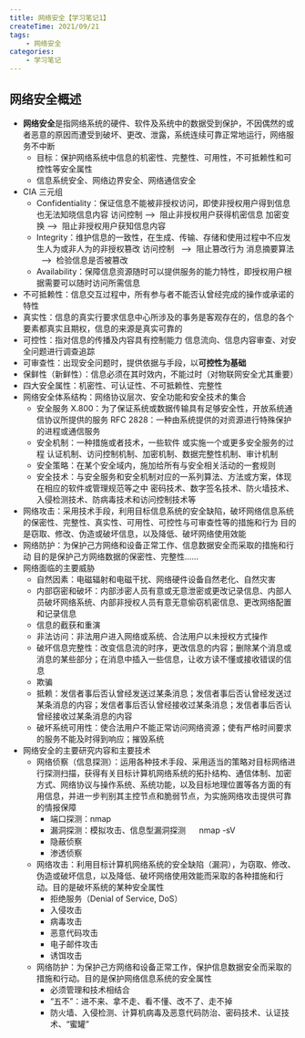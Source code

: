 ```yaml
---
title: 网络安全【学习笔记1】
createTime: 2021/09/21
tags:
    - 网络安全
categories:
    - 学习笔记
---
```


## 网络安全概述

-   **网络安全**是指网络系统的硬件、软件及系统中的数据受到保护，不因偶然的或者恶意的原因而遭受到破坏、更改、泄露，系统连续可靠正常地运行，网络服务不中断
    -   目标：保护网络系统中信息的机密性、完整性、可用性，不可抵赖性和可控性等安全属性
    -   信息系统安全、网络边界安全、网络通信安全
-   CIA 三元组
    -   Confidentiality：保证信息不能被非授权访问，即使非授权用户得到信息也无法知晓信息内容 访问控制 -->  阻止非授权用户获得机密信息 加密变换 -->  阻止非授权用户获知信息内容
    -   Integrity：维护信息的一致性，在生成、传输、存储和使用过程中不应发生人为或非人为的非授权篡改 访问控制   -->  阻止篡改行为 消息摘要算法   -->  检验信息是否被篡改
    -   Availability：保障信息资源随时可以提供服务的能力特性，即授权用户根据需要可以随时访问所需信息
-   不可抵赖性：信息交互过程中，所有参与者不能否认曾经完成的操作或承诺的特性
-   真实性：信息的真实行要求信息中心所涉及的事务是客观存在的，信息的各个要素都真实且期权，信息的来源是真实可靠的
-   可控性：指对信息的传播及内容具有控制能力 信息流向、信息内容审查、对安全问题进行调查追踪
-   可审查性：出现安全问题时，提供依据与手段，以**可控性为基础**
-   保鲜性（新鲜性）：信息必须在其时效内，不能过时（对物联网安全尤其重要）
-   四大安全属性：机密性、可认证性、不可抵赖性、完整性
-   网络安全体系结构：网络协议层次、安全功能和安全技术的集合
    -   安全服务 X.800：为了保证系统或数据传输具有足够安全性，开放系统通信协议所提供的服务 RFC 2828：一种由系统提供的对资源进行特殊保护的进程或通信服务
    -   安全机制：一种措施或者技术，一些软件 或实施一个或更多安全服务的过程 认证机制、访问控制机制、加密机制、数据完整性机制、审计机制
    -   安全策略：在某个安全域内，施加给所有与安全相关活动的一套规则
    -   安全技术：与安全服务和安全机制对应的一系列算法、方法或方案，体现在相应的软件或管理规范等之中 密码技术、数字签名技术、防火墙技术、入侵检测技术、防病毒技术和访问控制技术等
-   网络攻击：采用技术手段，利用目标信息系统的安全缺陷，破坏网络信息系统的保密性、完整性、真实性、可用性、可控性与可审查性等的措施和行为 目的是窃取、修改、伪造或破坏信息，以及降低、破坏网络使用效能
-   网络防护：为保护己方网络和设备正常工作、信息数据安全而采取的措施和行动 目的是保护己方网络数据的保密性、完整性......
-   网络面临的主要威胁
    -   自然因素：电磁辐射和电磁干扰、网络硬件设备自然老化、自然灾害
    -   内部窃密和破坏：内部涉密人员有意或无意泄密或更改记录信息、内部人员破坏网络系统、内部非授权人员有意无意偷窃机密信息、更改网络配置和记录信息
    -   信息的截获和重演
    -   非法访问：非法用户进入网络或系统、合法用户以未授权方式操作
    -   破坏信息完整性：改变信息流的时序，更改信息的内容；删除某个消息或消息的某些部分；在消息中插入一些信息，让收方读不懂或接收错误的信息
    -   欺骗
    -   抵赖：发信者事后否认曾经发送过某条消息；发信者事后否认曾经发送过某条消息的内容；发信者事后否认曾经接收过某条消息；发信者事后否认曾经接收过某条消息的内容
    -   破坏系统可用性：使合法用户不能正常访问网络资源；使有严格时间要求的服务不能及时得到响应；摧毁系统
-   网络安全的主要研究内容和主要技术
    -   网络侦察（信息探测）：运用各种技术手段、采用适当的策略对目标网络进行探测扫描，获得有关目标计算机网络系统的拓扑结构、通信体制、加密方式、网络协议与操作系统、系统功能，以及目标地理位置等各方面的有用信息，并进一步判别其主控节点和脆弱节点，为实施网络攻击提供可靠的情报保障
        -   端口探测：nmap
        -   漏洞探测：模拟攻击、信息型漏洞探测      nmap -sV
        -   隐蔽侦察
        -   渗透侦察
    -   网络攻击：利用目标计算机网络系统的安全缺陷（漏洞），为窃取、修改、伪造或破坏信息，以及降低、破坏网络使用效能而采取的各种措施和行动。目的是破坏系统的某种安全属性
        -   拒绝服务（Denial of Service, DoS）
        -   入侵攻击
        -   病毒攻击
        -   恶意代码攻击
        -   电子邮件攻击
        -   诱饵攻击
    -   网络防护：为保护己方网络和设备正常工作，保护信息数据安全而采取的措施和行动。目的是保护网络信息系统的安全属性
        -   必须管理和技术相结合
        -   “五不”：进不来、拿不走、看不懂、改不了、走不掉
        -   防火墙、入侵检测、计算机病毒及恶意代码防治、密码技术、认证技术、“蜜罐”
